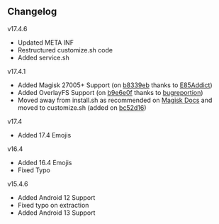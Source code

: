 
## Changelog
v17.4.6
- Updated META INF
- Restructured customize.sh code
- Added service.sh

v17.4.1
- Added Magisk 27005+ Support (on [b8339eb](https://github.com/Keinta15/Magisk-iOS-Emoji/commit/b8339eb2a38d0876d2c8d640329e517816ced6ce) thanks to [E85Addict](https://github.com/E85Addict))
- Added OverlayFS Support (on [b9e6e0f](https://github.com/Keinta15/Magisk-iOS-Emoji/commit/b9e6e0f374759c70dccd78c8791e4bb9d37b75a9) thanks to [bugreportion](https://github.com/bugreportion))
- Moved away from install.sh as recommended on [Magisk Docs](https://github.com/topjohnwu/Magisk/blob/master/docs/guides.md) and moved to customize.sh (added on [bc52d16](https://github.com/Keinta15/Magisk-iOS-Emoji/commit/bc52d16186e6d53398f7b7c552c4251fd5e15a4b))

v17.4
- Added 17.4 Emojis

v16.4
- Added 16.4 Emojis
- Fixed Typo

v15.4.6
- Added Android 12 Support
- Fixed typo on extraction
- Added Android 13 Support
